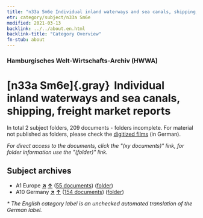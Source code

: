 ```yaml
---
title: "n33a Sm6e Individual inland waterways and sea canals, shipping, freight market reports"
etr: category/subject/n33a Sm6e
modified: 2021-03-13
backlink: ../../about.en.html
backlink-title: "Category Overview"
fn-stub: about
---
```


### Hamburgisches Welt-Wirtschafts-Archiv (HWWA)
# [n33a Sm6e]{.gray}&#8201; Individual inland waterways and sea canals, shipping, freight market reports&#160; 





In total 2 subject folders, 209 documents - folders incomplete.
For material not published as folders, please check the [digitized films](/film/h1_sh) (in German).

_For direct access to the documents, click the "(xy documents)" link, for folder information use the "(folder)" link._

## Subject archives


- A1 Europe [**&nearr;**](../../../geo/i/140892/about.en.html "Europe (all folders)") [**&uarr;**](../../../geo/about.en.html#A1 "Country category system") (<a href="https://pm20.zbw.eu/dfgview/sh/140892,145661" title="about: Europe : Individual inland waterways and sea canals, shipping, freight market reports" target="_blank">55 documents</a>) ([folder](http://purl.org/pressemappe20/folder/sh/140892,145661))
- A10 Germany [**&nearr;**](../../../geo/i/126128/about.en.html "Germany (all folders)") [**&uarr;**](../../../geo/about.en.html#A10 "Country category system") (<a href="https://pm20.zbw.eu/dfgview/sh/126128,145661" title="about: Germany : Individual inland waterways and sea canals, shipping, freight market reports" target="_blank">154 documents</a>) ([folder](http://purl.org/pressemappe20/folder/sh/126128,145661))


_* The English category label is an unchecked automated translation of the German label._

